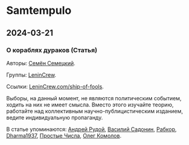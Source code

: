 # Samtempulo

## 2024-03-21

### О кораблях дураков (Статья)

Авторы: [Семён Семецкий](da78eb86-f63f-4688-9378-5a88e70f6791.md).

Группы: [LeninCrew](857a3a74-59e1-40a2-ad90-56a21c7edc42.md).

Ссылки: [LeninCrew.com/ship-of-fools](https://lenincrew.com/ship-of-fools/).

Выборы, на данный момент, не являются политическим событием, ходить на них не имеет смысла. Вместо этого изучайте теорию, работайте над коллективным научно-публицистическим изданием, ведите индивидуальную пропаганду.

В статье упоминаются: [Андрей Рудой](faa8829a-e709-472f-b70b-abf1564daeec.md), [Василий Садонин](25c87f26-52d1-4467-b236-e0beb5e813a3.md), [Рабкор](da645c3e-65dd-4f6a-aef3-eb312b8da0ce.md), [Dharma1937](b041c1ce-29a0-43c4-a65e-1174e0fec0df.md), [Простые Числа](f1c87a85-1de8-4c68-b543-8a46dd1ae04a.md), [Олег Комолов](a47e8f96-ced4-4fed-b7f1-2a0221eac772.md).
